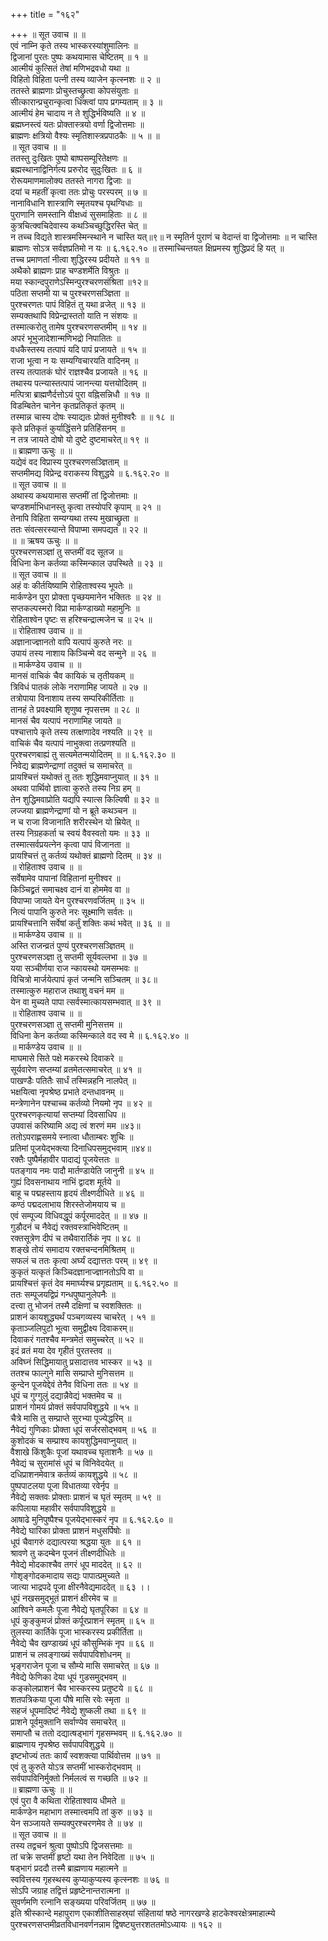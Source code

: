 +++
title = "१६२"

+++
॥ सूत उवाच ॥ ॥  
एवं नाम्नि कृते तस्य भास्करस्यांशुमालिनः ॥  
द्विजानां पुरतः पुष्पः कथयामास चेष्टितम् ॥ १ ॥  
आत्मीयं कुत्सितं तेषां मणिभद्रवधो यथा ॥  
विहितो विहिता पत्नी तस्य व्याजेन कृत्स्नशः ॥ २ ॥  
ततस्ते ब्राह्मणाः प्रोचुस्तच्छ्रुत्वा कोपसंयुताः ॥  
सीत्कारान्प्रचुरान्कृत्वा धिक्त्वां पाप प्रगम्यताम् ॥ ३ ॥  
आत्मीयं हेम चादाय न ते शुद्धिर्भविष्यति ॥ ४ ॥  
ब्रह्मघ्नस्त्वं यतः प्रोक्तास्त्रयो वर्णा द्विजोत्तमाः ॥  
ब्राह्मणः क्षत्रियो वैश्यः स्मृतिशास्त्रप्रपाठकैः ॥ ५ ॥ ॥  
॥ सूत उवाच ॥ ॥  
ततस्तु दुःखितः पुष्पो बाष्पसम्पूरितेक्षणः ॥  
ब्रह्मस्थानाद्विनिर्गत्य प्ररुरोद सुदुःखितः ॥ ६ ॥  
रोरूयमाणमालोक्य ततस्ते नागरा द्विजाः ॥  
दयां च महतीं कृत्वा ततः प्रोचुः परस्परम् ॥ ७ ॥  
नानाविधानि शास्त्राणि स्मृतयश्च पृथग्विधाः ॥  
पुराणानि समस्तानि वीक्षध्वं सुसमाहिताः ॥ ८ ॥  
कुत्रचित्क्वचिदेवास्य कथञ्चिच्छुद्धिरस्ति चेत् ॥  
न तच्च विद्यते शास्त्रमस्मिन्स्थाने न चास्ति यत्॥९॥ न स्मृतिर्न पुराणं च वेदान्तं वा द्विजोत्तमाः ॥ न चास्ति ब्राह्मणः सोऽत्र सर्वज्ञप्रतिमो न यः ॥ ६.१६२.१० ॥ तस्माच्चिन्तयत क्षिप्रमस्य शुद्धिप्रदं हि यत् ॥  
तच्च प्रमाणतां नीत्वा शुद्धिरस्य प्रदीयते ॥ ११ ॥  
अथैको ब्राह्मणः प्राह चण्डशर्मेति विश्रुतः ॥  
मया स्कान्दपुराणेऽस्मिन्पुरश्चरणसंश्रिता ॥१२॥  
पठिता सप्तमी या च पुरश्चरणसञ्ज्ञिता ॥  
पुरश्चरणतः पापं विहितं तु यथा व्रजेत् ॥ १३ ॥  
सम्यक्तथापि विप्रेन्द्रास्ततो याति न संशयः ॥  
तस्मात्करोतु तामेष पुरश्चरणसप्तमीम् ॥ १४ ॥  
अपरं भूभुजादेशान्मणिभद्रो निपातितः ॥  
वधकैस्तस्य तत्पापं यदि पापं प्रजायते ॥ १५ ॥  
राजा भूत्वा न यः सम्यग्विचारयति वादिनम् ॥  
तस्य तत्पातकं घोरं राज्ञश्चैव प्रजायते ॥ १६ ॥  
तथास्य पत्न्यास्तत्पापं जानन्त्या यत्तयोदितम् ॥  
मत्पित्रा ब्राह्मणैर्दत्तोऽयं पुरा वह्निसन्निधौ ॥ १७ ॥  
विडम्बितेन चानेन कृतप्रतिकृतं कृतम् ॥  
तस्मान्न चास्य दोषः स्याद्यतः प्रोक्तं मुनीश्वरैः ॥ ॥ १८ ॥  
कृते प्रतिकृतं कुर्याद्धिंसने प्रतिहिंसनम् ॥  
न तत्र जायते दोषो यो दुष्टे दुष्टमाचरेत्॥ १९ ॥  
॥ ब्राह्मणा ऊचुः ॥ ॥  
यद्येवं वद विप्रास्य पुरश्चरणसञ्ज्ञिताम् ॥  
सप्तमीमद्य विप्रेन्द्र वराकस्य विशुद्धये ॥ ६.१६२.२० ॥  
॥ सूत उवाच ॥ ॥  
अथास्य कथयामास सप्तमीं तां द्विजोत्तमाः ॥  
चण्डशर्माभिधानस्तु कृत्वा तस्योपरि कृपाम् ॥ २१ ॥  
तेनापि विहिता सम्यग्यथा तस्य मुखाच्छ्रुता ॥  
ततः संवत्सरस्यान्ते विपाप्मा समपद्यत ॥ २२ ॥  
॥ ॥ ऋषय ऊचुः ॥ ॥  
पुरश्चरणसञ्ज्ञां तु सप्तमीं वद सूतज ॥  
विधिना केन कर्तव्या कस्मिन्काल उपस्थिते ॥ २३ ॥  
॥ सूत उवाच ॥ ॥  
अहं वः कीर्तयिष्यामि रोहिताश्वस्य भूपतेः ॥  
मार्कण्डेन पुरा प्रोक्ता पृच्छयमानेन भक्तितः ॥ २४ ॥  
सप्तकल्पस्मरो विप्रा मार्कण्डाख्यो महामुनिः ॥  
रोहिताश्वेन पृष्टः स हरिश्चन्द्रात्मजेन च ॥ २५ ॥  
॥ रोहिताश्व उवाच ॥ ॥  
अज्ञानाज्ज्ञानतो वापि यत्पापं कुरुते नरः ॥  
उपायं तस्य नाशाय किञ्चिन्मे वद सन्मुने ॥ २६ ॥  
॥ मार्कण्डेय उवाच ॥ ॥  
मानसं वाचिकं चैव कायिकं च तृतीयकम् ॥  
त्रिविधं पातकं लोके नराणामिह जायते ॥ २७ ॥  
तत्रोपाया विनाशाय तस्य सम्परिकीर्तिताः ॥  
तानहं ते प्रवक्ष्यामि शृणुष्व नृपसत्तम ॥ २८ ॥  
मानसं चैव यत्पापं नराणामिह जायते ॥  
पश्चात्तापे कृते तस्य तत्क्षणादेव नश्यति ॥ २९ ॥  
वाचिकं चैव यत्पापं नाभुक्त्वा तत्प्रणश्यति ॥  
पुरश्चरणबाह्यं तु सत्यमेतन्मयोदितम् ॥ ॥ ६.१६२.३० ॥  
निवेद्य ब्राह्मणेन्द्राणां तदुक्तं च समाचरेत् ॥  
प्रायश्चित्तं यथोक्तं तु ततः शुद्धिमवाप्नुयात् ॥ ३१ ॥  
अथवा पार्थिवो ज्ञात्वा कुरुते तस्य निग्र हम् ॥  
तेन शुद्धिमवाप्रोति यद्यपि स्यात्स किल्विषी ॥ ३२ ॥  
लज्जया ब्राह्मणेन्द्राणां यो न ब्रूते कथञ्चन ॥  
न च राजा विजानाति शरीरस्थेन यो म्रियेत् ॥  
तस्य निग्रहकर्ता च स्वयं वैवस्वतो यमः ॥ ३३ ॥  
तस्मात्सर्वप्रयत्नेन कृत्वा पापं विजानता ॥  
प्रायश्चित्तं तु कर्तव्यं यथोक्तं ब्राह्मणो दितम् ॥ ३४ ॥  
॥ रोहिताश्व उवाच ॥ ॥  
सर्वेषामेव पापानां विहितानां मुनीश्वर ॥  
किञ्चिद्व्रतं समाचक्ष्व दानं वा होममेव वा ॥  
विपाप्मा जायते येन पुरश्चरणवर्जितम् ॥ ३५ ॥  
नित्यं पापानि कुरुते नरः सूक्ष्माणि सर्वतः ॥  
प्रायश्चित्तानि सर्वेषां कर्तुं शक्तिः कथं भवेत् ॥ ३६ ॥ ॥  
॥ मार्कण्डेय उवाच ॥ ॥  
अस्ति राजन्व्रतं पुण्यं पुरश्चरणसञ्ज्ञितम् ॥  
पुरश्चरणसञ्ज्ञा तु सप्तमी सूर्यवल्लभा ॥ ३७ ॥  
यया सञ्चीर्णया राज न्कायस्थो यमसम्भवः ॥  
विचित्रो मार्जयेत्पापं कृतं जन्मनि सञ्चितम् ॥ ३८॥  
तस्मात्कुरु महाराज तथाशु वचनं मम ॥  
येन वा मुच्यते पापा त्सर्वस्मात्कायसम्भवात् ॥ ३९ ॥  
॥ रोहिताश्व उवाच ॥ ॥  
पुरश्चरणसञ्ज्ञा तु सप्तमी मुनिसत्तम ॥  
विधिना केन कर्तव्या कस्मिन्काले वद स्व मे ॥ ६.१६२.४० ॥  
॥ मार्कण्डेय उवाच ॥ ॥  
माघमासे सिते पक्षे मकरस्थे दिवाकरे ॥  
सूर्यवारेण सप्तम्यां व्रतमेतत्समाचरेत् ॥ ४१ ॥  
पाखण्डैः पतितैः सार्धं तस्मिन्नहनि नालपेत् ॥  
भक्षयित्वा नृपश्रेष्ठ प्रभाते दन्तधावनम् ॥  
मन्त्रेणानेन पश्चाच्च कर्तव्यो नियमो नृप ॥ ४२ ॥  
पुरश्चरणकृत्यायां सप्तम्यां दिवसाधिप ॥  
उपवासं करिष्यामि अद्य त्वं शरणं मम ॥४३॥  
ततोऽपराह्णसमये स्नात्वा धौताम्बरः शुचिः ॥  
प्रतिमां पूजयेद्भक्त्या दिनाधिपसमुद्भवाम् ॥४४॥  
रक्तैः पुष्पैर्महावीर पादाद्यं पूजयेत्ततः ॥  
पतङ्गाय नमः पादौ मार्तण्डायेति जानुनी ॥ ४५ ॥  
गुह्यं दिवसनाथाय नाभिं द्वादश मूर्तये ॥  
बाहू च पद्महस्ताय हृदयं तीक्ष्णदीधिते ॥ ४६ ॥  
कण्ठं पद्मदलाभाय शिरस्तेजोमयाय च ॥  
एवं सम्पूज्य विधिवद्धूपं कर्पूरमाददेत् ॥ ॥ ४७ ॥  
गुडौदनं च नैवेद्यं रक्तवस्त्राभिवेष्टितम् ॥  
रक्तसूत्रेण दीपं च तथैवारार्तिकं नृप ॥ ४८ ॥  
शङ्खे तोयं समादाय रक्तचन्दनमिश्रितम् ॥  
सफलं च ततः कृत्वा अर्घ्यं दद्यात्ततः परम् ॥ ४९ ॥  
कुकृतं यत्कृतं किञ्चिदज्ञानाज्ज्ञानतोऽपि वा ॥  
प्रायश्चित्तं कृतं देव ममार्घ्यश्च प्रगृह्यताम् ॥ ६.१६२.५० ॥  
ततः सम्पूजयद्विप्रं गन्धपुष्पानुलेपनैः ॥  
दत्त्वा तु भोजनं तस्मै दक्षिणां च स्वशक्तितः ॥  
प्राशनं कायशुद्ध्यर्थं पञ्चगव्यस्य चाचरेत् । ५१ ॥  
कृताञ्जलिपुटो भूत्वा समुद्वीक्ष्य दिवाकरम्॥  
दिवाकरं गतश्चैव मन्त्रमेतं समुच्चरेत् ॥ ५२ ॥  
इदं व्रतं मया देव गृहीतं पुरतस्तव ॥  
अविघ्नं सिद्धिमायातु प्रसादात्तव भास्कर ॥ ५३ ॥  
ततश्च फाल्गुने मासि सम्प्राप्ते मुनिसत्तम ॥  
कुन्देन पूजयेद्देवं तेनैव विधिना ततः ॥ ५४ ॥  
धूपं च गुग्गुलुं दद्यान्नैवेद्यं भक्तमेव च ॥  
प्राशनं गोमयं प्रोक्तं सर्वपापविशुद्धये ॥ ५५ ॥  
चैत्रे मासि तु सम्प्राप्ते सुरभ्या पूज्येद्धरिम् ॥  
नैवेद्यं गुणिकाः प्रोक्ता धूपं सर्जरसोद्भवम् ॥ ५६ ॥  
कुशोदकं च सम्प्राश्य कायशुद्धिमवाप्नुयात् ॥  
वैशाखे किंशुकैः पूजां यथावच्च घृताशनैः ॥ ५७ ॥  
नैवेद्यं च सुरामांसं धूपं च विनिवेदयेत् ॥  
दधिप्राशनमेवात्र कर्तव्यं कायशुद्धये ॥ ५८ ॥  
पुष्पपाटलया पूजा विधातव्या रवेर्नृप ॥  
नैवेद्ये सक्तवः प्रोक्ताः प्राशनं च घृतं स्मृतम् ॥ ५९ ॥  
कपिलाया महावीर सर्वपापविशुद्धये ॥  
आषाढे मुनिपुष्पैश्च पूजयेद्भास्करं नृप ॥ ६.१६२.६० ॥  
नैवेद्ये घारिका प्रोक्ता प्राशनं मधुसर्पिषोः ॥  
धूपं चैवागरुं दद्यात्परया श्रद्धया युतः ॥ ६१ ॥  
श्रावणे तु कदम्बेन पूजनं तीक्ष्णदीधितेः ॥  
नैवेद्ये मोदकाश्चैव तगरं धूप माददेत् ॥ ६२ ॥  
गोशृङ्गोदकमादाय सद्यः पापात्प्रमुच्यते ॥  
जात्या भाद्रपदे पूजा क्षीरनैवेद्यमाददेत् ॥ ६३ ।।  
धूपं नखसमुद्भूतं प्राशनं क्षीरमेव च ॥  
आश्विने कमलैः पूजा नैवेद्ये घृतपूरिका ॥ ६४ ॥  
धूपं कुङ्कुमजं प्रोक्तं कर्पूरप्राशनं स्मृतम् ॥ ६५ ॥  
तुलस्या कार्तिके पूजा भास्करस्य प्रकीर्तिता ॥  
नैवेद्ये चैव खण्डाख्यं धूपं कौसुम्भिकं नृप ॥ ६६ ॥  
प्राशनं च लवङ्गाख्यं सर्वपापविशोधनम् ॥  
भृङ्गराजेन पूजा च सौम्ये मासि समाचरेत् ॥ ६७ ॥  
नैवेद्ये फेणिका देया धूपं गुडसमुद्भवम् ॥  
कङ्कोलप्राशनं चैव भास्करस्य प्रतुष्टये ॥ ६८ ॥  
शतपत्रिकया पूजा पौषे मासि रवेः स्मृता ॥  
सहजं धूपमादिष्टं नैवेद्ये शुष्कली तथा ॥ ६९ ॥  
प्राशने पूर्वमुक्तानि सर्वाण्येव समाचरेत् ॥  
समाप्तौ च ततो दद्यात्षड्भागं गृहसम्भवम् ॥ ६.१६२.७० ॥  
ब्राह्मणाय नृपश्रेष्ठ सर्वपापविशुद्धये ॥  
इष्टभोज्यं ततः कार्यं स्वशक्त्या पार्थिवोत्तम ॥ ७१ ॥  
एवं तु कुरुते योऽत्र सप्तमीं भास्करोद्भवाम् ॥  
सर्वपापविनिर्मुक्तो निर्मलत्वं स गच्छति ॥ ७२ ॥  
॥ ब्राह्मणा ऊचुः ॥ ॥  
एवं पुरा वै कथिता रोहिताश्वाय धीमते ॥  
मार्कण्डेन महाभाग तस्मात्त्वमपि तां कुरु ॥ ७३ ॥  
येन सञ्जायते सम्यक्पुरश्चरणमेव ते ॥ ७४ ॥  
॥ सूत उवाच ॥ ॥  
तस्य तद्वचनं श्रुत्वा पुष्पोऽपि द्विजसत्तमाः ॥  
तां चक्रे सप्तमीं हृष्टो यथा तेन निवेदिता ॥ ७५ ॥  
षड्भागं प्रददौ तस्मै ब्राह्मणाय महात्मने ॥  
स्ववित्तस्य गृहस्थस्य कुप्याकुप्यस्य कृत्स्नशः ॥ ७६ ॥  
सोऽपि जग्राह तद्वित्तं प्रहृष्टेनान्तरात्मना ॥  
सुवर्णमणि रत्नानि सङ्ख्यया परिवर्जितम् ॥ ७७ ॥  
इति श्रीस्कान्दे महापुराण एकाशीतिसाहस्र्यां संहितायां षष्ठे नागरखण्डे हाटकेश्वरक्षेत्रमाहात्म्ये पुरश्चरणसप्तमीव्रतविधानवर्णनन्नाम द्विषष्ट्युत्तरशततमोऽध्यायः ॥ १६२ ॥